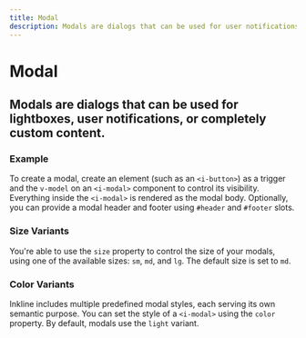 ```yaml
---
title: Modal
description: Modals are dialogs that can be used for user notifications, lightboxes, or completely custom content.
---
```


<script setup>
import * as examples from '../examples';
</script>



# Modal
## Modals are dialogs that can be used for lightboxes, user notifications, or completely custom content.

### Example
To create a modal, create an element (such as an `<i-button>`) as a trigger and the `v-model` on an `<i-modal>` component to control its visibility. Everything inside the `<i-modal>` is rendered as the modal body. Optionally, you can provide a modal header and footer using `#header` and `#footer` slots.

<example type="modal" :component="examples.IModalBasicExample" :html="examples.IModalBasicExampleHTML" :js="examples.IModalBasicExampleJS"></example>

### Size Variants
You're able to use the `size` property to control the size of your modals, using one of the available sizes: `sm`, `md`, and `lg`. 
The default size is set to `md`.

<example type="modal" :component="examples.IModalSizeVariantsExample" :html="examples.IModalSizeVariantsExampleHTML" :js="examples.IModalBasicExampleJS"></example>

### Color Variants
Inkline includes multiple predefined modal styles, each serving its own semantic purpose. You can set the style of a `<i-modal>` using the `color` property. By default, modals use the `light` variant.

<example type="modal" :component="examples.IModalColorVariantsExample" :html="examples.IModalColorVariantsExampleHTML" :js="examples.IModalBasicExampleJS"></example>
